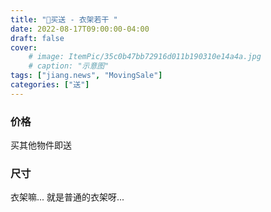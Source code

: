 ```yaml
---
title: "💝买送 - 衣架若干 "
date: 2022-08-17T09:00:00-04:00
draft: false
cover:
    # image: ItemPic/35c0b47bb72916d011b190310e14a4a.jpg
    # caption: "示意图"
tags: ["jiang.news", "MovingSale"]
categories: ["送"]
---
```


### 价格
买其他物件即送

### 尺寸
衣架嘛... 就是普通的衣架呀...


